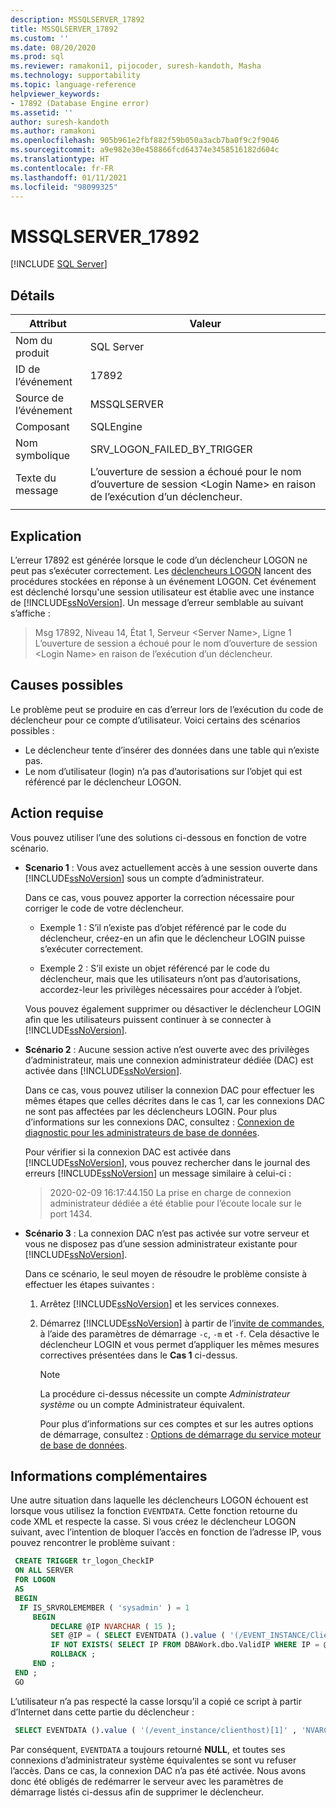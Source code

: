 ```yaml
---
description: MSSQLSERVER_17892
title: MSSQLSERVER_17892
ms.custom: ''
ms.date: 08/20/2020
ms.prod: sql
ms.reviewer: ramakoni1, pijocoder, suresh-kandoth, Masha
ms.technology: supportability
ms.topic: language-reference
helpviewer_keywords:
- 17892 (Database Engine error)
ms.assetid: ''
author: suresh-kandoth
ms.author: ramakoni
ms.openlocfilehash: 905b961e2fbf882f59b050a3acb7ba0f9c2f9046
ms.sourcegitcommit: a9e982e30e458866fcd64374e3458516182d604c
ms.translationtype: HT
ms.contentlocale: fr-FR
ms.lasthandoff: 01/11/2021
ms.locfileid: "98099325"
---
```

# <a name="mssqlserver_17892"></a>MSSQLSERVER_17892
 [!INCLUDE [SQL Server](../../includes/applies-to-version/sqlserver.md)]

## <a name="details"></a>Détails

|Attribut|Valeur|
|---|---|
|Nom du produit|SQL Server|
|ID de l’événement|17892|
|Source de l’événement|MSSQLSERVER|
|Composant|SQLEngine|
|Nom symbolique|SRV_LOGON_FAILED_BY_TRIGGER|
|Texte du message|L’ouverture de session a échoué pour le nom d’ouverture de session \<Login Name> en raison de l’exécution d’un déclencheur.|
||

## <a name="explanation"></a>Explication

L’erreur 17892 est générée lorsque le code d’un déclencheur LOGON ne peut pas s’exécuter correctement. Les [déclencheurs LOGON](../triggers/logon-triggers.md) lancent des procédures stockées en réponse à un événement LOGON. Cet événement est déclenché lorsqu'une session utilisateur est établie avec une instance de [!INCLUDE[ssNoVersion](../../includes/ssnoversion-md.md)]. Un message d’erreur semblable au suivant s’affiche :

> Msg 17892, Niveau 14, État 1, Serveur \<Server Name>, Ligne 1  
L’ouverture de session a échoué pour le nom d’ouverture de session \<Login Name> en raison de l’exécution d’un déclencheur.

## <a name="possible-causes"></a>Causes possibles

Le problème peut se produire en cas d’erreur lors de l’exécution du code de déclencheur pour ce compte d’utilisateur. Voici certains des scénarios possibles :

- Le déclencheur tente d’insérer des données dans une table qui n’existe pas.
- Le nom d’utilisateur (login) n’a pas d’autorisations sur l’objet qui est référencé par le déclencheur LOGON.

## <a name="user-action"></a>Action requise

Vous pouvez utiliser l’une des solutions ci-dessous en fonction de votre scénario.

- **Scenario 1** : Vous avez actuellement accès à une session ouverte dans [!INCLUDE[ssNoVersion](../../includes/ssnoversion-md.md)] sous un compte d’administrateur.

  Dans ce cas, vous pouvez apporter la correction nécessaire pour corriger le code de votre déclencheur.

  - Exemple 1 : S’il n’existe pas d’objet référencé par le code du déclencheur, créez-en un afin que le déclencheur LOGIN puisse s’exécuter correctement.

  - Exemple 2 : S’il existe un objet référencé par le code du déclencheur, mais que les utilisateurs n’ont pas d’autorisations, accordez-leur les privilèges nécessaires pour accéder à l’objet.  
  
  Vous pouvez également supprimer ou désactiver le déclencheur LOGIN afin que les utilisateurs puissent continuer à se connecter à [!INCLUDE[ssNoVersion](../../includes/ssnoversion-md.md)].  

- **Scénario 2** : Aucune session active n’est ouverte avec des privilèges d’administrateur, mais une connexion administrateur dédiée (DAC) est activée dans [!INCLUDE[ssNoVersion](../../includes/ssnoversion-md.md)].

    Dans ce cas, vous pouvez utiliser la connexion DAC pour effectuer les mêmes étapes que celles décrites dans le cas 1, car les connexions DAC ne sont pas affectées par les déclencheurs LOGIN. Pour plus d’informations sur les connexions DAC, consultez : [Connexion de diagnostic pour les administrateurs de base de données](../../database-engine/configure-windows/diagnostic-connection-for-database-administrators.md).

    Pour vérifier si la connexion DAC est activée dans [!INCLUDE[ssNoVersion](../../includes/ssnoversion-md.md)], vous pouvez rechercher dans le journal des erreurs [!INCLUDE[ssNoVersion](../../includes/ssnoversion-md.md)] un message similaire à celui-ci :

    > 2020-02-09 16:17:44.150 La prise en charge de connexion administrateur dédiée a été établie pour l’écoute locale sur le port 1434.  

- **Scénario 3** : La connexion DAC n’est pas activée sur votre serveur et vous ne disposez pas d’une session administrateur existante pour [!INCLUDE[ssNoVersion](../../includes/ssnoversion-md.md)].

    Dans ce scénario, le seul moyen de résoudre le problème consiste à effectuer les étapes suivantes :
  
    1. Arrêtez [!INCLUDE[ssNoVersion](../../includes/ssnoversion-md.md)] et les services connexes.
    2. Démarrez [!INCLUDE[ssNoVersion](../../includes/ssnoversion-md.md)] à partir de l’[invite de commandes](/previous-versions/sql/sql-server-2008-r2/ms180965(v=sql.105)), à l’aide des paramètres de démarrage `-c`, `-m` et `-f`. Cela désactive le déclencheur LOGIN et vous permet d’appliquer les mêmes mesures correctives présentées dans le **Cas 1** ci-dessus.
  
        > [!NOTE]
        > La procédure ci-dessus nécessite un compte *Administrateur système* ou un compte Administrateur équivalent.
  
         Pour plus d’informations sur ces comptes et sur les autres options de démarrage, consultez : [Options de démarrage du service moteur de base de données](../../database-engine/configure-windows/database-engine-service-startup-options.md).

## <a name="more-information"></a>Informations complémentaires

Une autre situation dans laquelle les déclencheurs LOGON échouent est lorsque vous utilisez la fonction `EVENTDATA`. Cette fonction retourne du code XML et respecte la casse.  Si vous créez le déclencheur LOGON suivant, avec l’intention de bloquer l’accès en fonction de l’adresse IP, vous pouvez rencontrer le problème suivant :

``` sql
 CREATE TRIGGER tr_logon_CheckIP  
 ON ALL SERVER  
 FOR LOGON  
 AS
 BEGIN
  IF IS_SRVROLEMEMBER ( 'sysadmin' ) = 1  
     BEGIN
         DECLARE @IP NVARCHAR ( 15 );  
         SET @IP = ( SELECT EVENTDATA ().value ( '(/EVENT_INSTANCE/ClientHost)[1]' , 'NVARCHAR(15)' ));  
         IF NOT EXISTS( SELECT IP FROM DBAWork.dbo.ValidIP WHERE IP = @IP )  
         ROLLBACK ;  
     END ;  
 END ;  
 GO
```

L’utilisateur n’a pas respecté la casse lorsqu’il a copié ce script à partir d’Internet dans cette partie du déclencheur :

```sql
 SELECT EVENTDATA ().value ( '(/event_instance/clienthost)[1]' , 'NVARCHAR(15)' ));  
```

Par conséquent, `EVENTDATA` a toujours retourné **NULL**, et toutes ses connexions d’administrateur système équivalentes se sont vu refuser l’accès. Dans ce cas, la connexion DAC n’a pas été activée. Nous avons donc été obligés de redémarrer le serveur avec les paramètres de démarrage listés ci-dessus afin de supprimer le déclencheur.